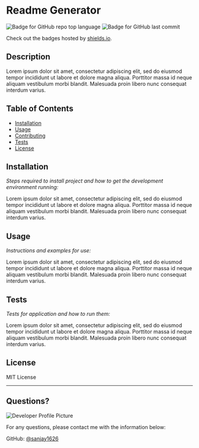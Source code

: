 # Readme Generator

  ![Badge for GitHub repo top language](https://img.shields.io/github/languages/top/sanjay1626/readme-generator?style=flat&logo=appveyor) ![Badge for GitHub last commit](https://img.shields.io/github/last-commit/sanjay1626/readme-generator?style=flat&logo=appveyor)
  
  Check out the badges hosted by [shields.io](https://shields.io/).
  
  
  ## Description 
  
  
  Lorem ipsum dolor sit amet, consectetur adipiscing elit, sed do eiusmod tempor incididunt ut labore et dolore magna aliqua. Porttitor massa id neque aliquam vestibulum morbi blandit. Malesuada proin libero nunc consequat interdum varius.

  ## Table of Contents
  * [Installation](#installation)
  * [Usage](#usage)
  * [Contributing](#contributing)
  * [Tests](#tests)
  * [License](#license)
  
  ## Installation
  
  *Steps required to install project and how to get the development environment running:*
  
  Lorem ipsum dolor sit amet, consectetur adipiscing elit, sed do eiusmod tempor incididunt ut labore et dolore magna aliqua. Porttitor massa id neque aliquam vestibulum morbi blandit. Malesuada proin libero nunc consequat interdum varius.
  
  ## Usage 
  
  *Instructions and examples for use:*
  
  Lorem ipsum dolor sit amet, consectetur adipiscing elit, sed do eiusmod tempor incididunt ut labore et dolore magna aliqua. Porttitor massa id neque aliquam vestibulum morbi blandit. Malesuada proin libero nunc consequat interdum varius.
  
  ## Tests
  
  *Tests for application and how to run them:*
  
  Lorem ipsum dolor sit amet, consectetur adipiscing elit, sed do eiusmod tempor incididunt ut labore et dolore magna aliqua. Porttitor massa id neque aliquam vestibulum morbi blandit. Malesuada proin libero nunc consequat interdum varius.
  
  ## License
  
  MIT License
  
  ---
  
  ## Questions?
  
  ![Developer Profile Picture](https://avatars3.githubusercontent.com/u/67669598?v=4) 
  
  For any questions, please contact me with the information below:
 
  GitHub: [@sanjay1626](https://api.github.com/users/sanjay1626)
  
